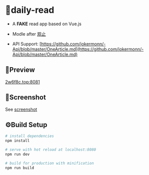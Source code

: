 # 📖daily-read

- A **FAKE** read app based on Vue.js

- Modle after [观止](https://www.wandoujia.com/apps/com.meiriyiwen.app)

- API Support: [https://github.com/jokermonn/-Api/blob/master/OneArticle.md](https://github.com/jokermonn/-Api/blob/master/OneArticle.md)

## 👀Preview
[2w6f8c.top:8081](http://2w6f8c.top:8081)

## 🔳Screenshot
See [screenshot](https://github.com/2w6f8c/daily-read/tree/master/screenshot)

## ⚙Build Setup

``` bash
# install dependencies
npm install

# serve with hot reload at localhost:8080
npm run dev

# build for production with minification
npm run build
```




